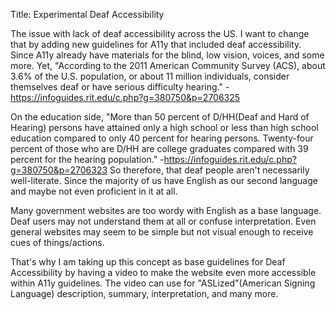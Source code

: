 Title: Experimental Deaf Accessibility

The issue with lack of deaf accessibility across the US. I want to change that by adding new guidelines for A11y that included deaf accessibility. Since A11y already have materials for the blind, low vision, voices, and some more. Yet, "According to the 2011 American Community Survey (ACS), about 3.6% of the U.S. population, or about 11 million individuals, consider themselves deaf or have serious difficulty hearing." - https://infoguides.rit.edu/c.php?g=380750&p=2706325

On the education side, "More than 50 percent of D/HH(Deaf and Hard of Hearing) persons have attained only a high school or less than high school education compared to only 40 percent for hearing persons. Twenty-four percent of those who are D/HH are college graduates compared with 39 percent for the hearing population." -https://infoguides.rit.edu/c.php?g=380750&p=2706323 So therefore, that deaf people aren't necessarily well-literate. Since the majority of us have English as our second language and maybe not even proficient in it at all. 

Many government websites are too wordy with English as a base language. Deaf users may not understand them at all or confuse interpretation. Even general websites may seem to be simple but not visual enough to receive cues of things/actions. 

That's why I am taking up this concept as base guidelines for Deaf Accessibility by having a video to make the website even more accessible within A11y guidelines. The video can use for "ASLized"(American Signing Language) description, summary, interpretation, and many more. 
